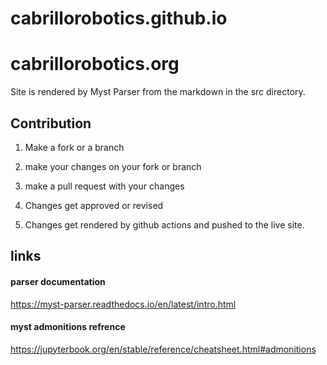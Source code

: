 # cabrillorobotics.github.io

# cabrillorobotics.org

Site is rendered by Myst Parser from the markdown in the src directory.

## Contribution

1) Make a fork or a branch

2) make your changes on your fork or branch

3) make a pull request with your changes

4) Changes get approved or revised

5) Changes get rendered by github actions and pushed to the live site.


## links

#### parser documentation

https://myst-parser.readthedocs.io/en/latest/intro.html

#### myst admonitions refrence

https://jupyterbook.org/en/stable/reference/cheatsheet.html#admonitions
